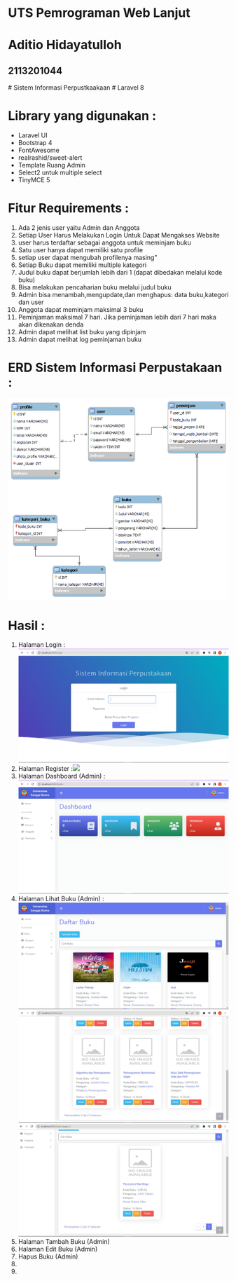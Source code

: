 # UTS Pemrograman Web Lanjut
<h1>Aditio Hidayatulloh</h1>
<h2>2113201044</h2>
# Sistem Informasi Perpustkaakaan
# Laravel 8 

# Library yang digunakan :
<ul>
<li>Laravel UI</li>
<li>Bootstrap 4</li>
<li>FontAwesome</li>
<li>realrashid/sweet-alert</li>
<li>Template Ruang Admin</li>
<li>Select2 untuk multiple select</li>
<li>TinyMCE 5</li>
</ul>

# Fitur Requirements :
<ol>
<li>Ada 2 jenis user yaitu Admin dan Anggota</li>
<li>Setiap User Harus Melakukan Login Untuk Dapat Mengakses Website</li>
<li>user harus terdaftar sebagai anggota untuk meminjam buku</li>
<li>Satu user hanya dapat memiliki satu profile</li>
<li>setiap user dapat mengubah profilenya masing"</li>
<li>Setiap Buku dapat memiliki multiple kategori</li>
<li>Judul buku dapat berjumlah lebih dari 1 (dapat dibedakan melalui kode buku)</li>
<li>Bisa melakukan pencaharian buku melalui judul buku</li>
<li>Admin bisa menambah,mengupdate,dan menghapus: data buku,kategori dan user</li>
<li>Anggota dapat meminjam maksimal 3 buku</li>
<li>Peminjaman maksimal 7 hari. Jika peminjaman lebih dari 7 hari maka akan dikenakan denda</li>
<li>Admin dapat melihat list buku yang dipinjam</li>
<li>Admin dapat melihat log peminjaman buku</li>
</ol>

# ERD Sistem Informasi Perpustakaan :
<img src="/public/img/erd.png">

# Hasil :
<ol>
<li>Halaman Login :<img src="/public/images/hasil/Login.jpeg"></li>
<li>Halaman Register :<img src="/public/images/hasil/resgister.jpeg"></li>
<li>Halaman Dashboard (Admin) :<img src="/public/images/hasil/Dashboard(admin).jpeg"></li>
<li>Halaman Lihat Buku (Admin) :
<img src="/public/images/hasil/LihatBuku(admin).jpeg">
<img src="/public/images/hasil/Dashboard(admin)2.jpeg">
<img src="/public/images/hasil/Dashboard(admin)3.jpeg">
</li>
<li>Halaman Tambah Buku (Admin)</li>
<li>Halaman Edit Buku (Admin)</li>
<li>Hapus Buku (Admin)</li>
<li></li>
<li></li>

</ol>

